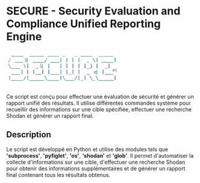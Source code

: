 # SECURE - Security Evaluation and Compliance Unified Reporting Engine

![SECURE logo](./img/SECURE_logo.png)

Ce script est conçu pour effectuer une évaluation de sécurité et générer un rapport unifié des résultats. Il utilise différentes commandes système pour recueillir des informations sur une cible spécifiée, effectuer une recherche Shodan et générer un rapport final.

## Description 

Le script est développé en Python et utilise des modules tels que **'subprocess'**, **'pyfiglet'**, **'os'**, **'shodan'** et **'glob'**. Il permet d'automatiser la collecte d'informations sur une cible, d'effectuer une recherche Shodan pour obtenir des informations supplémentaires et de générer un rapport final contenant tous les résultats obtenus.